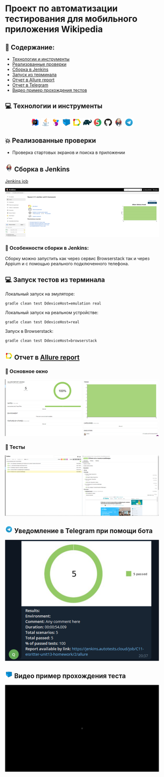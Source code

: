 # Проект по автоматизации тестирования для мобильного приложения Wikipedia

## 📃 Содержание:

- [Технологии и инструменты](#computer-технологии-и-инструменты)
- [Реализованные проверки](#boom-Реализованные-проверки)
- [Сборка в Jenkins](#-сборка-в-jenkins)
- [Запуск из терминала](#computer-Запуск-тестов-из-терминала)
- [Отчет в Allure report](#-отчет-в-allure-report)
- [Отчет в Telegram](#-уведомление-в-telegram-при-помощи-бота)
- [Видео пример прохождения тестов](#-видео-пример-прохождения-теста)

## :computer: Технологии и инструменты
<p align="center">
<img width="6%" title="IntelliJ IDEA" src="image/logo/Intelij_IDEA.svg">
<img width="6%" title="Java" src="image/logo/Java.svg">
<img width="6%" title="Selenide" src="image/logo/Selenide.svg">
<img width="6%" title="Selenoid" src="image/logo/Selenoid.svg">
<img width="6%" title="Allure Report" src="image/logo/Allure_Report.svg">
<img width="6%" title="Gradle" src="image/logo/Gradle.svg">
<img width="6%" title="JUnit5" src="image/logo/JUnit5.svg">
<img width="6%" title="GitHub" src="image/logo/GitHub.svg">
<img width="6%" title="Jenkins" src="image/logo/Jenkins.svg">
<img width="6%" title="Telegram" src="image/logo/Telegram.svg">
</p>

## :boom: Реализованные проверки

- Проверка стартовых экранов и поиска в приложении

## <img src="image/logo/Jenkins.svg" width="25" height="25"  alt="Jenkins"/></a> Сборка в Jenkins
<a target="_blank" href="https://jenkins.autotests.cloud/job/C11-eisritter-unit13-homework/">Jenkins job</a>
<p align="center">
<a href="https://jenkins.autotests.cloud/job/C11-eisritter-unit13-homework/"><img src="image/screenshots/jenkins-dashboard.png" alt="Jenkins"/></a>
</p>

### :maple_leaf: Особенности сборки в Jenkins:

Сборку можно запустить как через сервис Browserstack так и через Appium и с помощью реального подключенного телефона.

## :computer: Запуск тестов из терминала

Локальный запуск на эмуляторе:
```
gradle clean test DdeviceHost=emulation real 
```
Локальный запуск на реальном устройстве:
```
gradle clean test DdeviceHost=real 
```
Запуск в Browserstack:
```
gradle clean test DdeviceHost=browserstack
```
## <img src="image/logo/Allure_Report.svg" width="25" height="25"  alt="Allure"/></a> Отчет в <a target="_blank" href="https://jenkins.autotests.cloud/job/C11-eisritter-unit13-homework/allure">Allure report</a>

### :lady_beetle: Основное окно

<p align="center">
<img title="Allure Overview Dashboard" src="image/screenshots/allure-main-page.png">
</p>

### :cherries: Тесты

<p align="center">
<img title="Allure Tests" src="image/screenshots/allure-test-page.png">
</p>

## <img src="image/logo/Telegram.svg" width="25" height="25"  alt="Allure"/></a> Уведомление в Telegram при помощи бота

<p align="center">
<img title="Telegram bot" src="image/screenshots/telegram_bot.png" >
</p>


## <img src="image/logo/Selenoid.svg" width="25" height="25"  alt="Allure"/></a> Видео пример прохождения теста

<p align="center">
<img title="Selenoid Video" src="image/gif/testvideo.gif" alt="video"> 
</p>

